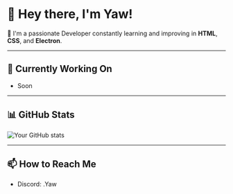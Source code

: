 # 👋 Hey there, I'm **Yaw**!

🚀 I'm a passionate Developer constantly learning and improving in **HTML**, **CSS**, and **Electron**. 

---

## 🚀 Currently Working On
- Soon

---

## 📊 GitHub Stats

![Your GitHub stats](https://github-readme-stats.vercel.app/api?username=oYaww&show_icons=true&hide=prs&count_private=true&theme=radical)

---

## 📫 How to Reach Me
- Discord: .Yaw
